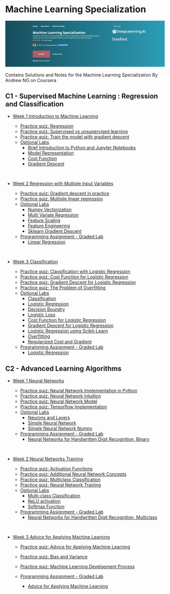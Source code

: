 # Machine Learning Specialization

![](/Header/header.PNG)

Contains Solutions and Notes for the Machine Learning Specialization By Andrew NG on Coursera

## C1 - Supervised Machine Learning : Regression and Classification


- [Week 1 Introduction to Machine Learning](/C1%20-%20Supervised%20Machine%20Learning%20Regression%20and%20Classification/Week%201%20Introduction%20to%20Machine%20Learning/Optional%20Labs/)

    - [Practice quiz: Regression](/C1%20-%20Supervised%20Machine%20Learning%20Regression%20and%20Classification/Week%201%20Introduction%20to%20Machine%20Learning/Practice%20Quiz/Regression.PNG/)
    - [Practice quiz: Supervised vs unsupervised learning](/C1%20-%20Supervised%20Machine%20Learning%20Regression%20and%20Classification/Week%201%20Introduction%20to%20Machine%20Learning/Practice%20Quiz/Supervised%20vs%20Unsupervised%20Learning.PNG/)
    - [Practice quiz: Train the model with gradient descent](/C1%20-%20Supervised%20Machine%20Learning%20Regression%20and%20Classification/Week%201%20Introduction%20to%20Machine%20Learning/Practice%20Quiz/Train%20the%20model%20with%20gradient%20descent.png/)
  - [Optional Labs](/C1%20-%20Supervised%20Machine%20Learning%20Regression%20and%20Classification/Week%201%20Introduction%20to%20Machine%20Learning/Optional%20Labs)
    - [Brief Introduction to Python and Jupyter Notebooks](/C1%20-%20Supervised%20Machine%20Learning%20Regression%20and%20Classification/Week%201%20Introduction%20to%20Machine%20Learning/Optional%20Labs/C1_W1_Lab01_Python_Jupyter_Soln.ipynb)
    - [Model Representation](/C1%20-%20Supervised%20Machine%20Learning%20Regression%20and%20Classification/Week%201%20Introduction%20to%20Machine%20Learning/Optional%20Labs/C1_W1_Lab01_Python_Jupyter_Soln.ipynb)
    - [Cost Function](/C1%20-%20Supervised%20Machine%20Learning%20Regression%20and%20Classification/Week%201%20Introduction%20to%20Machine%20Learning/Optional%20Labs/C1_W1_Lab03_Cost_function_Soln.ipynb)
    - [Gradient Descent](/C1%20-%20Supervised%20Machine%20Learning%20Regression%20and%20Classification/Week%201%20Introduction%20to%20Machine%20Learning/Optional%20Labs/C1_W1_Lab04_Gradient_Descent_Soln.ipynb)

<br/>

- [Week 2 Regression with Multiple Input Variables](/C1%20-%20Supervised%20Machine%20Learning%20Regression%20and%20Classification/Week%202%20Regression%20with%20Multiple%20Input%20Variables/) 

    - [Practice quiz: Gradient descent in practice](/C1%20-%20Supervised%20Machine%20Learning%20Regression%20and%20Classification/Week%202%20Regression%20with%20Multiple%20Input%20Variables/Practice%20Quiz/Gradient%20Descent%20in%20Practice.png)
    - [Practice quiz: Multiple linear regression](/C1%20-%20Supervised%20Machine%20Learning%20Regression%20and%20Classification/Week%202%20Regression%20with%20Multiple%20Input%20Variables/Practice%20Quiz/Multiple%20Linear%20Regression.png)
    - [Optional Labs](/C1%20-%20Supervised%20Machine%20Learning%20Regression%20and%20Classification/Week%202%20Regression%20with%20Multiple%20Input%20Variables/Optional%20Labs/)
      - [Numpy Vectorization](/C1%20-%20Supervised%20Machine%20Learning%20Regression%20and%20Classification/Week%202%20Regression%20with%20Multiple%20Input%20Variables/Optional%20Labs/C1_W2_Lab01_Python_Numpy_Vectorization_Soln.ipynb)
      - [Multi Variate Regression](/C1%20-%20Supervised%20Machine%20Learning%20Regression%20and%20Classification/Week%202%20Regression%20with%20Multiple%20Input%20Variables/Optional%20Labs/C1_W2_Lab02_Multiple_Variable_Soln.ipynb)
      - [Feature Scaling](/C1%20-%20Supervised%20Machine%20Learning%20Regression%20and%20Classification/Week%202%20Regression%20with%20Multiple%20Input%20Variables/Optional%20Labs/C1_W2_Lab03_Feature_Scaling_and_Learning_Rate_Soln.ipynb)
      - [Feature Engineering](/C1%20-%20Supervised%20Machine%20Learning%20Regression%20and%20Classification/Week%202%20Regression%20with%20Multiple%20Input%20Variables/Optional%20Labs/C1_W2_Lab04_FeatEng_PolyReg_Soln.ipynb)
      - [Sklearn Gradient Descent](/C1%20-%20Supervised%20Machine%20Learning%20Regression%20and%20Classification/Week%202%20Regression%20with%20Multiple%20Input%20Variables/Optional%20Labs/C1_W2_Lab05_Sklearn_GD_Soln.ipynb)
    - [Programming Assignment - Graded Lab](/C1%20-%20Supervised%20Machine%20Learning%20Regression%20and%20Classification/Week%202%20Regression%20with%20Multiple%20Input%20Variables/Graded%20Lab/)
      - [Linear Regression](/C1%20-%20Supervised%20Machine%20Learning%20Regression%20and%20Classification/Week%202%20Regression%20with%20Multiple%20Input%20Variables/Graded%20Lab/LinearRegression.ipynb)

<br/>

- [Week 3 Classification](/C1%20-%20Supervised%20Machine%20Learning%20Regression%20and%20Classification/Week%203%20Classification/) 

    - [Practice quiz: Classification with Logistic Regression](/C1%20-%20Supervised%20Machine%20Learning%20Regression%20and%20Classification/Week%203%20Classification/Practice%20Quiz/Classification%20with%20Logistic%20Regression.png)
    - [Practice quiz: Cost Function for Logistic Regression](/C1%20-%20Supervised%20Machine%20Learning%20Regression%20and%20Classification/Week%203%20Classification/Practice%20Quiz/Cost%20Function%20for%20Logistic%20Regression.png)
    - [Practice quiz: Gradient Descent for Logistic Regression](/C1%20-%20Supervised%20Machine%20Learning%20Regression%20and%20Classification/Week%203%20Classification/Practice%20Quiz/Gradient%20Descent%20for%20Logistic%20Regression.png)
    - [Practice quiz: The Problem of Overfitting](/C1%20-%20Supervised%20Machine%20Learning%20Regression%20and%20Classification/Week%203%20Classification/Practice%20Quiz/The%20Problem%20of%20Overfitting.png)
    - [Optional Labs](/C1%20-%20Supervised%20Machine%20Learning%20Regression%20and%20Classification/Week%203%20Classification/Optional%20Labs/)
      - [Classification](/C1%20-%20Supervised%20Machine%20Learning%20Regression%20and%20Classification/Week%203%20Classification/Optional%20Labs/C1_W3_Lab01_Classification_Soln.ipynb)
      - [Logistic Regression](/C1%20-%20Supervised%20Machine%20Learning%20Regression%20and%20Classification/Week%203%20Classification/Optional%20Labs/C1_W3_Lab02_Sigmoid_function_Soln.ipynb)
      - [Decision Boundry](/C1%20-%20Supervised%20Machine%20Learning%20Regression%20and%20Classification/Week%203%20Classification/Optional%20Labs/C1_W3_Lab03_Decision_Boundary_Soln.ipynb)
      - [Logistic Loss](/C1%20-%20Supervised%20Machine%20Learning%20Regression%20and%20Classification/Week%203%20Classification/Optional%20Labs/C1_W3_Lab04_LogisticLoss_Soln.ipynb)
      - [Cost Function for Logistic Regression](/C1%20-%20Supervised%20Machine%20Learning%20Regression%20and%20Classification/Week%203%20Classification/Optional%20Labs/C1_W3_Lab05_Cost_Function_Soln.ipynb)
      - [Gradient Descent for Logistic Regression](/C1%20-%20Supervised%20Machine%20Learning%20Regression%20and%20Classification/Week%203%20Classification/Optional%20Labs/C1_W3_Lab06_Gradient_Descent_Soln.ipynb)
      - [Logistic Regression using Scikit-Learn](/C1%20-%20Supervised%20Machine%20Learning%20Regression%20and%20Classification/Week%203%20Classification/Optional%20Labs/C1_W3_Lab07_Scikit_Learn_Soln.ipynb)
      - [Overfitting](/C1%20-%20Supervised%20Machine%20Learning%20Regression%20and%20Classification/Week%203%20Classification/Optional%20Labs/C1_W3_Lab08_Overfitting_Soln.ipynb)
      - [Regularized Cost and Gradient](/C1%20-%20Supervised%20Machine%20Learning%20Regression%20and%20Classification/Week%203%20Classification/Optional%20Labs/C1_W3_Lab09_Regularization_Soln.ipynb)
    - [Programming Assignment - Graded Lab](/C1%20-%20Supervised%20Machine%20Learning%20Regression%20and%20Classification/Week%203%20Classification/Graded%20Lab/)
      - [Logistic Regression](/C1%20-%20Supervised%20Machine%20Learning%20Regression%20and%20Classification/Week%203%20Classification/Graded%20Lab/C1_W3_Logistic_Regression.ipynb)

## C2 - Advanced Learning Algorithms


- [Week 1 Neural Networks](/C2%20-%20Advanced%20Learning%20Algorithms/Week%201%20Neural%20Networks/)

    - [Practice quiz: Neural Network Implementation in Python](/C2%20-%20Advanced%20Learning%20Algorithms/Week%201%20Neural%20Networks/Practice%20Quiz/Neural%20Network%20Implementation%20in%20Python.png/)
    - [Practice quiz: Neural Network Intuition](/C2%20-%20Advanced%20Learning%20Algorithms/Week%201%20Neural%20Networks/Practice%20Quiz/Neural%20Network%20Intuition.png/)
    - [Practice quiz: Neural Network Model](/C2%20-%20Advanced%20Learning%20Algorithms/Week%201%20Neural%20Networks/Practice%20Quiz/Neural%20Network%20Model.png/)
    - [Practice quiz: Tensorflow Implementation](/C2%20-%20Advanced%20Learning%20Algorithms/Week%201%20Neural%20Networks/Practice%20Quiz/Tensorflow%20Implementation.png/)
  - [Optional Labs](/C2%20-%20Advanced%20Learning%20Algorithms/Week%201%20Neural%20Networks/Optional%20Labs)
    - [Neurons and Layers](/C2%20-%20Advanced%20Learning%20Algorithms/Week%201%20Neural%20Networks/Optional%20Labs/C2_W1_Lab01_Neurons_and_Layers.ipynb)
    - [Simple Neural Network](/C2%20-%20Advanced%20Learning%20Algorithms/Week%201%20Neural%20Networks/Optional%20Labs/C2_W1_Lab02_CoffeeRoasting_TF.ipynb)
    - [Simple Neural Network Numpy](/C2%20-%20Advanced%20Learning%20Algorithms/Week%201%20Neural%20Networks/Optional%20Labs/C2_W1_Lab03_CoffeeRoasting_Numpy.ipynb)
  - [Programming Assignment - Graded Lab](/C2%20-%20Advanced%20Learning%20Algorithms/Week%201%20Neural%20Networks/Graded%20Lab)
    - [Neural Networks for Handwritten Digit Recognition, Binary](/C2%20-%20Advanced%20Learning%20Algorithms/Week%201%20Neural%20Networks/Graded%20Lab/C2_W1_Assignment.ipynb)
<br/>

- [Week 2 Neural Networks Training](/C2%20-%20Advanced%20Learning%20Algorithms/Week%202%20Neural%20Networks%20Training/)

    - [Practice quiz: Activation Functions](/C2%20-%20Advanced%20Learning%20Algorithms/Week%202%20Neural%20Networks%20Training/Practice%20Quiz/Activation%20Functions.png/)
    - [Practice quiz: Additional Neural Network Concepts](/C2%20-%20Advanced%20Learning%20Algorithms/Week%202%20Neural%20Networks%20Training/Practice%20Quiz/Additional%20Neural%20Network%20Concepts.png/)
    - [Practice quiz: Multiclass Classification](/C2%20-%20Advanced%20Learning%20Algorithms/Week%202%20Neural%20Networks%20Training/Practice%20Quiz/Multiclass%20Classification.png/)
    - [Practice quiz: Neural Network Training](/C2%20-%20Advanced%20Learning%20Algorithms/Week%202%20Neural%20Networks%20Training/Practice%20Quiz/Neural%20Network%20Training.png/)
  - [Optional Labs](/C2%20-%20Advanced%20Learning%20Algorithms/Week%202%20Neural%20Networks%20Training/Optinal%20Labs)
    - [Multi-class Classification](/C2%20-%20Advanced%20Learning%20Algorithms/Week%202%20Neural%20Networks%20Training/Optinal%20Labs/C2_W2_Multiclass_TF.ipynb)
    - [ReLU activation](/C2%20-%20Advanced%20Learning%20Algorithms/Week%202%20Neural%20Networks%20Training/Optinal%20Labs/C2_W2_Relu.ipynb)
    - [Softmax Function](/C2%20-%20Advanced%20Learning%20Algorithms/Week%202%20Neural%20Networks%20Training/Optinal%20Labs/C2_W2_SoftMax.ipynb)
  - [Programming Assignment - Graded Lab](/C2%20-%20Advanced%20Learning%20Algorithms/Week%202%20Neural%20Networks%20Training/Graded%20Lab)
    - [Neural Networks for Handwritten Digit Recognition, Multiclass](/C2%20-%20Advanced%20Learning%20Algorithms/Week%202%20Neural%20Networks%20Training/Graded%20Lab/C2_W2_Assignment.ipynb)
<br/>

- [Week 3 Advice for Applying Machine Learning](/C2%20-%20Advanced%20Learning%20Algorithms/Week%203%20Advice%20for%20Applying%20Machine%20Learning/)

    - [Practice quiz: Advice for Applying Machine Learning](/C2%20-%20Advanced%20Learning%20Algorithms/Week%203%20Advice%20for%20Applying%20Machine%20Learning/Practice%20Quiz/Advice%20for%20Applying%20Machine%20Learning.png/)
    - [Practice quiz: Bias and Variance](/C2%20-%20Advanced%20Learning%20Algorithms/Week%203%20Advice%20for%20Applying%20Machine%20Learning/Practice%20Quiz/Bias%20and%20Variance.png/)
    - [Practice quiz: Machine Learning Development Process](/C2%20-%20Advanced%20Learning%20Algorithms/Week%203%20Advice%20for%20Applying%20Machine%20Learning/Practice%20Quiz/Machine%20Learning%20Development%20Process.png/)
    
  - [Programming Assignment - Graded Lab](/C2%20-%20Advanced%20Learning%20Algorithms/Week%203%20Advice%20for%20Applying%20Machine%20Learning/Graded%20Lab)
    - [Advice for Applying Machine Learning](/C2%20-%20Advanced%20Learning%20Algorithms/Week%203%20Advice%20for%20Applying%20Machine%20Learning/Graded%20Lab/C2_W3_Assignment.ipynb)
<br/>

